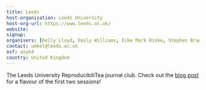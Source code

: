 ```yaml
---
title: Leeds
host-organisation: Leeds University
host-org-url: https://www.leeds.ac.uk/
website:
signup:
organisers: [Kelly Lloyd, Emily Williams, Eike Mark Rinke, Stephen Bradley, Nour Halabi]
contact: umkel@leeds.ac.uk
osf: qvyk4
country: United Kingdom
---
```


The Leeds University ReproducibiliTea journal club. Check out the [blog post](https://leedsunilibrary.wordpress.com/2019/08/23/reproducibilitea-at-leeds/) for a flavour of the first two sessions!
